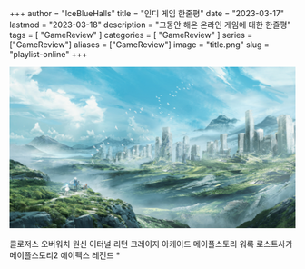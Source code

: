 +++
author = "IceBlueHalls"
title = "인디 게임 한줄평"
date = "2023-03-17"
lastmod = "2023-03-18"
description = "그동안 해온 온라인 게임에 대한 한줄평"
tags = [
    "GameReview"
]
categories = [
    "GameReview"
]
series = ["GameReview"]
aliases = ["GameReview"]
image = "title.png"
slug = "playlist-online"
+++


![](title.png)

클로저스
오버워치
원신
이터널 리턴
크레이지 아케이드
메이플스토리
워록
로스트사가
메이플스토리2
에이펙스 레전드
* 